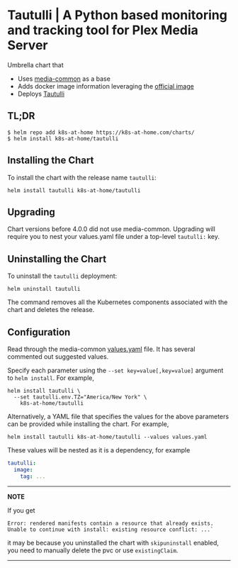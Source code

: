 # Tautulli | A Python based monitoring and tracking tool for Plex Media Server
Umbrella chart that
* Uses [media-common](https://github.com/k8s-at-home/charts/tree/master/charts/media-common) as a base
* Adds docker image information leveraging the [official image](https://hub.docker.com/r/tautulli/tautulli/)
* Deploys [Tautulli](https://github.com/Tautulli/Tautulli)

## TL;DR
```console
$ helm repo add k8s-at-home https://k8s-at-home.com/charts/
$ helm install k8s-at-home/tautulli
```

## Installing the Chart
To install the chart with the release name `tautulli`:
```console
helm install tautulli k8s-at-home/tautulli
```

## Upgrading
Chart versions before 4.0.0 did not use media-common. Upgrading will require you to nest your values.yaml file under
a top-level `tautulli:` key.

## Uninstalling the Chart
To uninstall the `tautulli` deployment:
```console
helm uninstall tautulli
```
The command removes all the Kubernetes components associated with the chart and deletes the release.

## Configuration
Read through the media-common [values.yaml](https://github.com/k8s-at-home/charts/blob/master/charts/media-common/values.yaml)
file. It has several commented out suggested values.

Specify each parameter using the `--set key=value[,key=value]` argument to `helm install`. For example,
```console
helm install tautulli \
  --set tautulli.env.TZ="America/New York" \
    k8s-at-home/tautulli
```
Alternatively, a YAML file that specifies the values for the above parameters can be provided while installing the chart.
For example,
```console
helm install tautulli k8s-at-home/tautulli --values values.yaml 
```

These values will be nested as it is a dependency, for example
```yaml
tautulli:
  image:
    tag: ...
```

---
**NOTE**

If you get
```console
Error: rendered manifests contain a resource that already exists. Unable to continue with install: existing resource conflict: ...`
```
it may be because you uninstalled the chart with `skipuninstall` enabled, you need to manually delete the pvc or use `existingClaim`.

---
